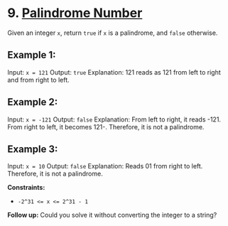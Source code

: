  # 9. [Palindrome Number](https://leetcode.com/problems/palindrome-number/description/)


Given an integer `x`, return `true` if `x` is a palindrome, and `false` otherwise.

## Example 1:
 
Input: `x = 121`
Output: `true`
Explanation: 121 reads as 121 from left to right and from right to left.

## Example 2:

Input: `x = -121`
Output: `false`
Explanation: From left to right, it reads -121. From right to left, it becomes 121-. Therefore, it is not a palindrome.

## Example 3:

Input: `x = 10`
Output: `false`
Explanation: Reads 01 from right to left. Therefore, it is not a palindrome.

**Constraints:**
- `-2^31 <= x <= 2^31 - 1`

**Follow up:** Could you solve it without converting the integer to a string?
